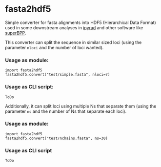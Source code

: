 # fasta2hdf5

Simple converter for fasta alignments into HDF5 (Hierarchical Data Format) used in some downstream analyses in [ipyrad](https://github.com/dereneaton/ipyrad) and other software like [superBPP](https://github.com/eaton-lab/superbpp).

This converter can split the sequence in similar sized loci (using the parameter `nloci` and the number of loci wanted). 

### Usage as module:
```
import fasta2hdf5
fasta2hdf5.convert("test/simple.fasta", nloci=7)
```

### Usage as CLI script:
```
ToDo
```


Additionally, it can split loci using multiple Ns that separate them (using the parameter `ns` and the number of Ns that separate each loci).

### Usage as module:
```
import fasta2hdf5
fasta2hdf5.convert("test/nchains.fasta", ns=30)
```
### Usage as CLI script
```
ToDo
```
